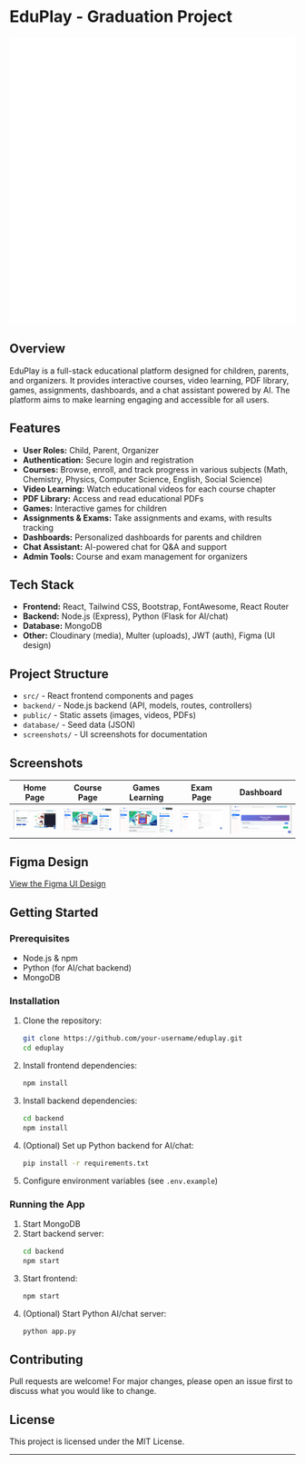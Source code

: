 
# EduPlay - Graduation Project

![EduPlay Logo](src/imgs/logo.png)

## Overview

EduPlay is a full-stack educational platform designed for children, parents, and organizers. It provides interactive courses, video learning, PDF library, games, assignments, dashboards, and a chat assistant powered by AI. The platform aims to make learning engaging and accessible for all users.

## Features

- **User Roles:** Child, Parent, Organizer
- **Authentication:** Secure login and registration
- **Courses:** Browse, enroll, and track progress in various subjects (Math, Chemistry, Physics, Computer Science, English, Social Science)
- **Video Learning:** Watch educational videos for each course chapter
- **PDF Library:** Access and read educational PDFs
- **Games:** Interactive games for children
- **Assignments & Exams:** Take assignments and exams, with results tracking
- **Dashboards:** Personalized dashboards for parents and children
- **Chat Assistant:** AI-powered chat for Q&A and support
- **Admin Tools:** Course and exam management for organizers

## Tech Stack

- **Frontend:** React, Tailwind CSS, Bootstrap, FontAwesome, React Router
- **Backend:** Node.js (Express), Python (Flask for AI/chat)
- **Database:** MongoDB
- **Other:** Cloudinary (media), Multer (uploads), JWT (auth), Figma (UI design)

## Project Structure

- `src/` - React frontend components and pages
- `backend/` - Node.js backend (API, models, routes, controllers)
- `public/` - Static assets (images, videos, PDFs)
- `database/` - Seed data (JSON)
- `screenshots/` - UI screenshots for documentation

## Screenshots

| Home Page | Course Page | Games Learning | Exam Page | Dashboard |
|-----------|-------------|----------------|-----------|-----------|
| ![Home](screenshots/image_3.png) | ![Course](screenshots/image_4.png) | ![Games](screenshots/image_4.png) | ![Exam](screenshots/image_5.png) | ![Dashboard](screenshots/image_2.png) |

## Figma Design

[View the Figma UI Design](https://www.figma.com/design/DVca1L4CYkgBWtjYm36BDB/Graduation-Project?node-id=14-3906&p=f)

## Getting Started

### Prerequisites
- Node.js & npm
- Python (for AI/chat backend)
- MongoDB

### Installation
1. Clone the repository:
	```bash
	git clone https://github.com/your-username/eduplay.git
	cd eduplay
	```
2. Install frontend dependencies:
	```bash
	npm install
	```
3. Install backend dependencies:
	```bash
	cd backend
	npm install
	```
4. (Optional) Set up Python backend for AI/chat:
	```bash
	pip install -r requirements.txt
	```
5. Configure environment variables (see `.env.example`)

### Running the App
1. Start MongoDB
2. Start backend server:
	```bash
	cd backend
	npm start
	```
3. Start frontend:
	```bash
	npm start
	```
4. (Optional) Start Python AI/chat server:
	```bash
	python app.py
	```

## Contributing

Pull requests are welcome! For major changes, please open an issue first to discuss what you would like to change.

## License

This project is licensed under the MIT License.

---
